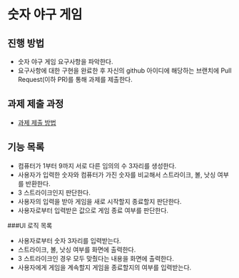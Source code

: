 # 숫자 야구 게임
## 진행 방법
* 숫자 야구 게임 요구사항을 파악한다.
* 요구사항에 대한 구현을 완료한 후 자신의 github 아이디에 해당하는 브랜치에 Pull Request(이하 PR)를 통해 과제를 제출한다.

## 과제 제출 과정
* [과제 제출 방법](https://github.com/next-step/nextstep-docs/tree/master/precourse)

## 기능 목록
* 컴퓨터가 1부터 9까지 서로 다른 임의의 수 3자리를 생성한다.
* 사용자가 입력한 숫자와 컴퓨터가 가진 숫자를 비교해서 스트라이크, 볼, 낫싱 여부를 반환한다.
* 3 스트라이크인지 판단한다.
* 사용자의 입력을 받아 게임을 새로 시작할지 종료할지 판단한다.
* 사용자로부터 입력받은 값으로 게임 종료 여부를 판단한다.

###UI 로직 목록
* 사용자로부터 숫자 3자리를 입력받는다.
* 스트라이크, 볼, 낫싱 여부를 화면에 출력한다.
* 3 스트라이크인 경우 모두 맞췄다는 내용을 화면에 출력한다.
* 사용자에게 게임을 계속할지 게임을 종료할지의 여부를 입력받는다.
